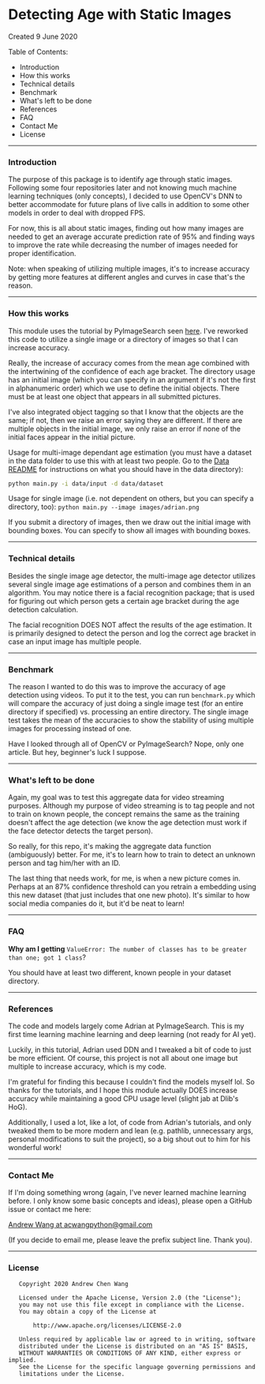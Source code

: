 # Detecting Age with Static Images

Created 9 June 2020

Table of Contents:
- Introduction
- How this works
- Technical details
- Benchmark
- What's left to be done
- References
- FAQ
- Contact Me
- License

---
### Introduction

The purpose of this package is to identify age through
static images. Following some four repositories later
and not knowing much machine learning techniques (only
concepts), I decided to use OpenCV's DNN to better
accommodate for future plans of live calls in addition
to some other models in order to deal with dropped FPS.

For now, this is all about static images, finding out
how many images are needed to get an average accurate
prediction rate of 95% and finding ways to improve
the rate while decreasing the number of images needed
for proper identification.

Note: when speaking of utilizing multiple images, it's
to increase accuracy by getting more features at different
angles and curves in case that's the reason.

---
### How this works

This module uses the tutorial by PyImageSearch seen 
[here](https://www.pyimagesearch.com/2020/04/13/opencv-age-detection-with-deep-learning/).
I've reworked this code to utilize a single image or a directory
of images so that I can increase accuracy.

Really, the increase of accuracy comes from the mean age combined
with the intertwining of the confidence of each age bracket. The
directory usage has an initial image (which you can specify in
an argument if it's not the first in alphanumeric order) which
we use to define the initial objects. There must be at least one
object that appears in all submitted pictures.

I've also integrated object tagging so that I know that the objects
are the same; if not, then we raise an error saying they are different.
If there are multiple objects in the initial image, we only raise an
error if none of the initial faces appear in the initial picture.

Usage for multi-image dependant age estimation (you must have a dataset
in the data folder to use this with at least two people. Go to the
[Data README](https://github.com/Andrew-Chen-Wang/static-image-age-detection/blob/master/data/README.md)
for instructions on what you should have in the data directory):

```bash
python main.py -i data/input -d data/dataset
```

Usage for single image (i.e. not dependent on others, but you can specify a
directory, too): `python main.py --image images/adrian.png`

If you submit a directory of images, then we draw out the initial image
with bounding boxes. You can specify to show all images with bounding
boxes.

---
### Technical details

Besides the single image age detector, the multi-image age detector
utilizes several single image age estimations of a person and combines
them in an algorithm. You may notice there is a facial recognition
package; that is used for figuring out which person gets a certain age
bracket during the age detection calculation.

The facial recognition DOES NOT affect the results of the age estimation.
It is primarily designed to detect the person and log the correct age
bracket in case an input image has multiple people.

---
### Benchmark

The reason I wanted to do this was to improve the accuracy of age detection
using videos. To put it to the test, you can run `benchmark.py` which
will compare the accuracy of just doing a single image test (for an
entire directory if specified) vs. processing an entire directory.
The single image test takes the mean of the accuracies to show
the stability of using multiple images for processing instead of one.

Have I looked through all of OpenCV or PyImageSearch? Nope, only one
article. But hey, beginner's luck I suppose.

---
### What's left to be done

Again, my goal was to test this aggregate data for video streaming
purposes. Although my purpose of video streaming is to tag people
and not to train on known people, the concept remains the same
as the training doesn't affect the age detection (we know the age
detection must work if the face detector detects the target person).

So really, for this repo, it's making the aggregate data function
(ambiguously) better. For me, it's to learn how to train to detect
an unknown person and tag him/her with an ID.

The last thing that needs work, for me, is when a new picture comes
in. Perhaps at an 87% confidence threshold can you retrain a embedding
using this new dataset (that just includes that one new photo). It's
similar to how social media companies do it, but it'd be neat to learn!

---
### FAQ

**Why am I getting** `ValueError: The number of classes has to be greater than one; got 1 class`?

You should have at least two different, known people in your dataset directory.

---
### References

The code and models largely come Adrian at PyImageSearch.
This is my first time learning machine learning and deep
learning (not ready for AI yet).

Luckily, in this tutorial, Adrian used DDN and I tweaked a
bit of code to just be more efficient. Of course, this project
is not all about one image but multiple to increase accuracy,
which is my code.

I'm grateful for finding this because I couldn't find the models
myself lol. So thanks for the tutorials, and I hope this
module actually DOES increase accuracy while maintaining
a good CPU usage level (slight jab at Dlib's HoG).

Additionally, I used a lot, like a lot, of code from
Adrian's tutorials, and only tweaked them to be more
modern and lean (e.g. pathlib, unnecessary args, personal
modifications to suit the project), so a big shout out
to him for his wonderful work!

---
### Contact Me

If I'm doing something wrong (again, I've never learned machine
learning before. I only know some basic concepts and ideas),
please open a GitHub issue or contact me here:

[Andrew Wang at acwangpython@gmail.com](mailto:acwangpython@gmail.com?subject=[GH%20DL%20Static%20Image])

(If you decide to email me, please leave the prefix subject line. Thank you).

---
### License
```
   Copyright 2020 Andrew Chen Wang

   Licensed under the Apache License, Version 2.0 (the "License");
   you may not use this file except in compliance with the License.
   You may obtain a copy of the License at

       http://www.apache.org/licenses/LICENSE-2.0

   Unless required by applicable law or agreed to in writing, software
   distributed under the License is distributed on an "AS IS" BASIS,
   WITHOUT WARRANTIES OR CONDITIONS OF ANY KIND, either express or implied.
   See the License for the specific language governing permissions and
   limitations under the License.
```

